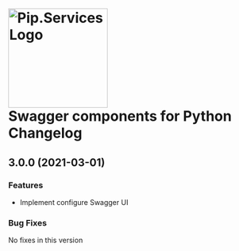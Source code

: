 # <img src="https://uploads-ssl.webflow.com/5ea5d3315186cf5ec60c3ee4/5edf1c94ce4c859f2b188094_logo.svg" alt="Pip.Services Logo" width="200"> <br/> Swagger components for Python Changelog

## <a name="3.0.0"></a> 3.0.0 (2021-03-01)

### Features
* Implement configure Swagger UI

### Bug Fixes
No fixes in this version

